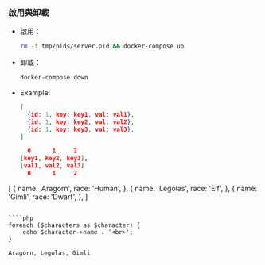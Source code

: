 ### 啟用與卸載

- 啟用：

  ````sh
  rm -f tmp/pids/server.pid && docker-compose up
  ````

- 卸載：

  ````sh
  docker-compose down
  ````

- Example:

  ````json
  [
    {id: 1, key: key1, val: val1},
    {id: 1, key: key2, val: val2},
    {id: 1, key: key3, val: val3},
  ]

    0      1     2
  [key1, key2, key3],
  [val1, val2, val3]
    0      1     2

 [
    {
      name: 'Aragorn',
      race: 'Human',
    },
    {
      name: 'Legolas',
      race: 'Elf',
    },
    {
      name: 'Gimli',
      race: 'Dwarf',
    },
  ]
````

````php
foreach ($characters as $character) {
	echo $character->name . '<br>';
}

Aragorn, Legolas, Gimli
````


